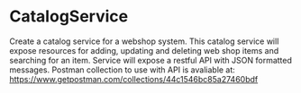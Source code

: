 # CatalogService
Create a catalog service for a webshop system. This catalog service will expose resources for adding, updating and deleting web shop items and searching for an item. Service will expose a restful API with JSON formatted messages.
Postman collection to use with API is avaliable at: https://www.getpostman.com/collections/44c1546bc85a27460bdf
